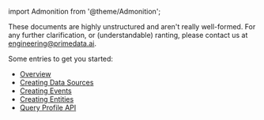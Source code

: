 import Admonition from '@theme/Admonition';

<Admonition type="caution" icon="🚧" title="Documents are under construction...">
  <p>
  These documents are highly unstructured and aren't really well-formed.
  For any further clarification, or (understandable) ranting, please contact us at <a href="mailto:engineering@primedata.ai">engineering@primedata.ai</a>.
  </p>
</Admonition>

Some entries to get you started:

- [Overview](docs/overview)
- [Creating Data Sources](docs/setup/creating-data-sources)
- [Creating Events](docs/events-push)
- [Creating Entities](docs/entities)
- [Query Profile API](docs/profile-api)
